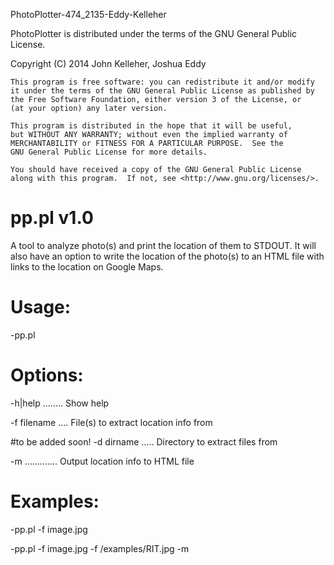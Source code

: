 PhotoPlotter-474_2135-Eddy-Kelleher

PhotoPlotter is distributed under the terms of the GNU General Public License.

Copyright (C) 2014 John Kelleher, Joshua Eddy
 
    This program is free software: you can redistribute it and/or modify
    it under the terms of the GNU General Public License as published by
    the Free Software Foundation, either version 3 of the License, or
    (at your option) any later version.
    
    This program is distributed in the hope that it will be useful,
    but WITHOUT ANY WARRANTY; without even the implied warranty of
    MERCHANTABILITY or FITNESS FOR A PARTICULAR PURPOSE.  See the
    GNU General Public License for more details.
    
    You should have received a copy of the GNU General Public License
    along with this program.  If not, see <http://www.gnu.org/licenses/>.


pp.pl v1.0
==========

A tool to analyze photo(s) and print the location of them to STDOUT. It will also have an option to write the location of the photo(s) to an HTML file with links to the location on Google Maps.

Usage:
==========

-pp.pl <options>

Options:
==========

-h|help ........ Show help

-f filename .... File(s) to extract location info from

#to be added soon!
-d dirname ..... Directory to extract files from

-m ............. Output location info to HTML file

Examples: 
==========

-pp.pl -f image.jpg

-pp.pl -f image.jpg -f /examples/RIT.jpg -m
